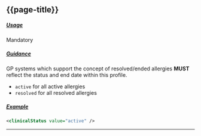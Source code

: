 ## {{page-title}}


<h5><ins>Usage</ins></h5>

<span class="mro-circle mandatory" title="Mandatory"></span> Mandatory


<h5><ins>Guidance</ins></h5>

GP systems which support the concept of resolved/ended allergies **MUST** reflect the status and end date within this profile.


- `active` for all active allergies
- `resolved` for all resolved allergies


<h5><ins>Example</ins></h5>

```xml
<clinicalStatus value="active" />
```

---